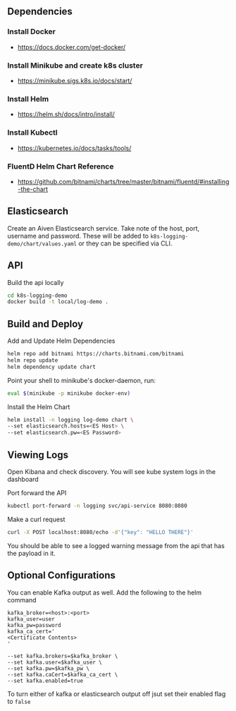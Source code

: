 ## Dependencies

### Install Docker
 * https://docs.docker.com/get-docker/

### Install Minikube and create k8s cluster
 * https://minikube.sigs.k8s.io/docs/start/

### Install Helm
 * https://helm.sh/docs/intro/install/

### Install Kubectl
 * https://kubernetes.io/docs/tasks/tools/

### FluentD Helm Chart Reference
 * https://github.com/bitnami/charts/tree/master/bitnami/fluentd/#installing-the-chart

## Elasticsearch
Create an Aiven Elasticsearch service. Take note of the 
host, port, username and password. These will be added to 
`k8s-logging-demo/chart/values.yaml` or they can be specified via
CLI.


## API
Build the api locally
```bash
cd k8s-logging-demo
docker build -t local/log-demo .
```

## Build and Deploy
Add and Update Helm Dependencies
```bash
helm repo add bitnami https://charts.bitnami.com/bitnami
helm repo update
helm dependency update chart
```

Point your shell to minikube's docker-daemon, run:
```bash
eval $(minikube -p minikube docker-env)
``` 

Install the Helm Chart
```bash
helm install -n logging log-demo chart \
--set elasticsearch.hosts=<ES Host> \
--set elasticsearch.pw=<ES Password>
```

## Viewing Logs
Open Kibana and check discovery. You will see kube system 
logs in the dashboard

Port forward the API
```bash
kubectl port-forward -n logging svc/api-service 8080:8080
```

Make a curl request
```bash
curl -X POST localhost:8080/echo -d'{"key": "HELLO THERE"}'
```

You should be able to see a logged warning message from the
api that has the payload in it.


## Optional Configurations
You can enable Kafka output as well. Add the following to the 
helm command
```
kafka_broker=<host>:<port>
kafka_user=user
kafka_pw=password
kafka_ca_cert='
<Certificate Contents>
'

--set kafka.brokers=$kafka_broker \
--set kafka.user=$kafka_user \
--set kafka.pw=$kafka_pw \
--set kafka.caCert=$kafka_ca_cert \
--set kafka.enabled=true
```

To turn either of kafka or elasticsearch output off
jsut set their enabled flag to `false`
